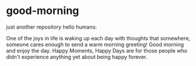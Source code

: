 # good-morning
just another repository
hello humans:


One of the joys in life is waking up each day with thoughts that somewhere, someone cares enough to send a warm morning greeting! Good morning and enjoy the day. Happy Moments, Happy Days are for those people who didn't experience anything yet about being happy forever.
